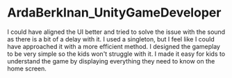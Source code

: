 # ArdaBerkInan_UnityGameDeveloper

 I could have aligned the UI better and tried to solve the issue with the sound as
 there is a bit of a delay with it. I used a singleton, but I feel like I could have
 approached it with a more efficient method. I designed the gameplay to be very simple
 so the kids won't struggle with it. I made it easy for kids to understand the game by 
 displaying everything they need to know on the home screen.
 
